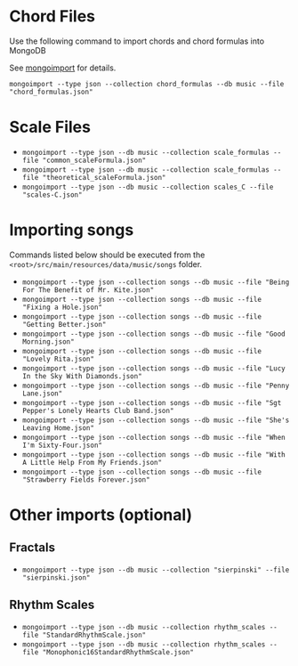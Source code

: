 
# Chord Files

Use the following command to import chords and chord formulas into MongoDB

See [mongoimport](https://docs.mongodb.com/manual/reference/program/mongoimport/) for details.

`mongoimport --type json --collection chord_formulas --db music --file "chord_formulas.json"`

# Scale Files
* `mongoimport --type json --db music --collection scale_formulas --file "common_scaleFormula.json"`
* `mongoimport --type json --db music --collection scale_formulas --file "theoretical_scaleFormula.json"`
* `mongoimport --type json --db music --collection scales_C --file "scales-C.json"`

# Importing songs
Commands listed below should be executed from the `<root>/src/main/resources/data/music/songs` folder.
* `mongoimport --type json --collection songs --db music --file "Being For The Benefit of Mr. Kite.json"`
* `mongoimport --type json --collection songs --db music --file "Fixing a Hole.json"`
* `mongoimport --type json --collection songs --db music --file "Getting Better.json"`
* `mongoimport --type json --collection songs --db music --file "Good Morning.json"`
* `mongoimport --type json --collection songs --db music --file "Lovely Rita.json"`
* `mongoimport --type json --collection songs --db music --file "Lucy In the Sky With Diamonds.json"`
* `mongoimport --type json --collection songs --db music --file "Penny Lane.json"`
* `mongoimport --type json --collection songs --db music --file "Sgt Pepper's Lonely Hearts Club Band.json"`
* `mongoimport --type json --collection songs --db music --file "She's Leaving Home.json"`
* `mongoimport --type json --collection songs --db music --file "When I'm Sixty-Four.json"`
* `mongoimport --type json --collection songs --db music --file "With A Little Help From My Friends.json"`
* `mongoimport --type json --collection songs --db music --file "Strawberry Fields Forever.json"`

# Other imports (optional)
## Fractals
* `mongoimport --type json --db music --collection "sierpinski" --file "sierpinski.json"`

## Rhythm Scales
* `mongoimport --type json --db music --collection rhythm_scales --file "StandardRhythmScale.json"`
* `mongoimport --type json --db music --collection rhythm_scales --file "Monophonic16StandardRhythmScale.json"`
